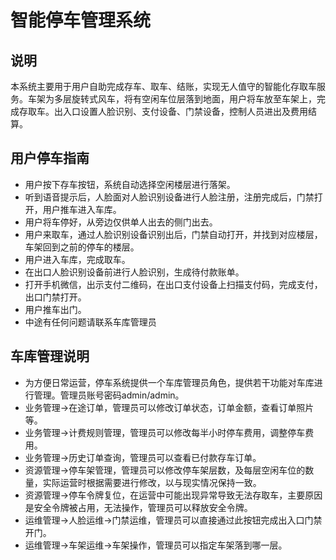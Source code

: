 # 智能停车管理系统

## 说明
本系统主要用于用户自助完成存车、取车、结账，实现无人值守的智能化存取车服务。车架为多层旋转式风车，将有空闲车位层落到地面，用户将车放至车架上，完成存取车。出入口设置人脸识别、支付设备、门禁设备，控制人员进出及费用结算。

## 用户停车指南

* 用户按下存车按钮，系统自动选择空闲楼层进行落架。
* 听到语音提示后，人脸面对人脸识别设备进行人脸注册，注册完成后，门禁打开，用户推车进入车库。
* 用户将车停好，从旁边仅供单人出去的侧门出去。
* 用户来取车，通过人脸识别设备识别出后，门禁自动打开，并找到对应楼层，车架回到之前的停车的楼层。
* 用户进入车库，完成取车。
* 在出口人脸识别设备前进行人脸识别，生成待付款账单。
* 打开手机微信，出示支付二维码，在出口支付设备上扫描支付码，完成支付，出口门禁打开。
* 用户推车出门。
* 中途有任何问题请联系车库管理员

## 车库管理说明

* 为方便日常运营，停车系统提供一个车库管理员角色，提供若干功能对车库进行管理。管理员账号密码admin/admin。
* 业务管理->在途订单，管理员可以修改订单状态，订单金额，查看订单照片等。
* 业务管理->计费规则管理，管理员可以修改每半小时停车费用，调整停车费用。
* 业务管理->历史订单查询，管理员可以查看已付款存车订单。
* 资源管理->停车架管理，管理员可以修改停车架层数，及每层空闲车位的数量，实际运营时根据需要进行修改，以与现实情况保持一致。
* 资源管理->停车令牌复位，在运营中可能出现异常导致无法存取车，主要原因是安全令牌被占用，无法操作，管理员可以释放安全令牌。
* 运维管理->人脸运维->门禁运维，管理员可以直接通过此按钮完成出入口门禁开门。
* 运维管理->车架运维->车架操作，管理员可以指定车架落到哪一层。
